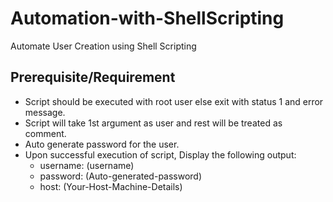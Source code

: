 # Automation-with-ShellScripting
Automate User Creation using Shell Scripting

## Prerequisite/Requirement

- Script should be executed with root user else exit with status 1 and error message.
- Script will take 1st argument as user and rest will be treated as comment.
- Auto generate password for the user.
- Upon successful execution of script, Display the following output:
  - username: (username)
  - password: (Auto-generated-password)
  - host: (Your-Host-Machine-Details)
